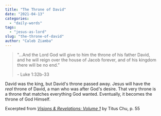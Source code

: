 ```yaml
---
title: "The Throne of David"
date: "2021-04-13"
categories: 
  - "daily-words"
tags: 
  - "jesus-as-lord"
slug: "the-throne-of-david"
author: "Caleb Ziamba"
---
```


> "...And the Lord God will give to him the throne of his father David, and he will reign over the house of Jacob forever, and of his kingdom there will be no end.” 
> 
> \- Luke 1:32b-33

David was the king, but David's throne passed away. Jesus will have the _real_ throne of David, a man who was after God's desire. That very throne is a throne that matches everything God wanted. Eventually, it becomes the throne of God Himself.

Excerpted from _[Visions & Revelations: Volume 1](https://www.amazon.com/Visions-Revelations-TITUS-CHU/dp/B08YHYPJM4/)_ by Titus Chu, p. 55
